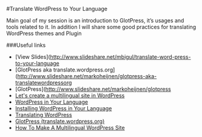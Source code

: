 #Translate WordPress to Your Language

Main goal of my session is an introduction to GlotPress, it’s usages and tools related to it. In addition I will share some good practices for translating WordPress themes and Plugin

###Useful links

- [View Slides](http://www.slideshare.net/mbigul/translate-word-press-to-your-language
- [GlotPress aka translate.wordpress.org](http://www.slideshare.net/markoheijnen/glotpress-aka-translatewordpressorg
- [GlotPress](http://www.slideshare.net/markoheijnen/glotpress
- [Let's create a multilingual site in WordPress](http://www.slideshare.net/markoheijnen/lets-create-a-multilingual-site-in-wordpress)
- [WordPress in Your Language](http://codex.wordpress.org/WordPress_in_Your_Language)
- [Installing WordPress in Your Language](http://codex.wordpress.org/Installing_WordPress_in_Your_Language)
- [Translating WordPress](http://codex.wordpress.org/Translating_WordPress)
- [GlotPress (translate.wordpress.org)](https://make.wordpress.org/polyglots/handbook/tools/glotpress-translate-wordpress-org/)
- [How To Make A Multilingual WordPress Site](http://wplang.org/translation-plugins-languages/)

